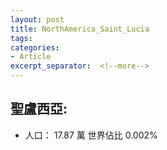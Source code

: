 ```yaml
---
layout: post
title: NorthAmerica_Saint_Lucia
tags: 
categories:
- Article
excerpt_separator:  <!--more-->
---
```

## 聖盧西亞:
- 人口： 17.87 萬 世界佔比 0.002%